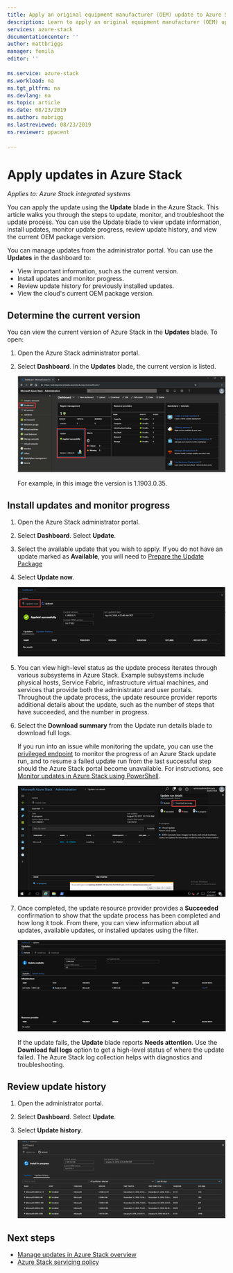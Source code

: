 ```yaml
---
title: Apply an original equipment manufacturer (OEM) update to Azure Stack | Microsoft Docs
description: Learn to apply an original equipment manufacturer (OEM) update to Azure Stack.
services: azure-stack
documentationcenter: ''
author: mattbriggs
manager: femila
editor: ''

ms.service: azure-stack
ms.workload: na
ms.tgt_pltfrm: na
ms.devlang: na
ms.topic: article
ms.date: 08/23/2019
ms.author: mabrigg
ms.lastreviewed: 08/23/2019
ms.reviewer: ppacent 

---
```


# Apply updates in Azure Stack

*Applies to: Azure Stack integrated systems*

You can apply the update using the **Update** blade in the Azure Stack. This article walks you through the steps to update, monitor, and troubleshoot the update process. You can use the Update blade to view update information, install updates, monitor update progress, review update history, and view the current OEM package version.

You can manage updates from the administrator portal. You can use the **Updates** in the dashboard to:

-   View important information, such as the current version.
-   Install updates and monitor progress.
-   Review update history for previously installed updates.
-   View the cloud's current OEM package version.

## Determine the current version

You can view the current version of Azure Stack in the **Updates** blade. To open:

1.  Open the Azure Stack administrator portal.

2.  Select **Dashboard**. In the **Updates** blade, the current version is listed.

    ![Updates tile on default dashboard](./media/azure-stack-update-apply/image1.png)

    For example, in this image the version is 1.1903.0.35.

## Install updates and monitor progress

1.  Open the Azure Stack administrator portal.

2.  Select **Dashboard**. Select **Update**.

3.  Select the available update that you wish to apply. If you do not have an update marked as **Available**, you will need to [Prepare the Update Package](azure-stack-update-prepare-package.md)

4.  Select **Update now**.

    ![Azure Stack update run details](./media/azure-stack-update-apply/image2.png)

5.  You can view high-level status as the update process iterates through various subsystems in Azure Stack. Example subsystems include physical hosts, Service Fabric, infrastructure virtual machines, and services that provide both the administrator and user portals. Throughout the update process, the update resource provider reports additional details about the update, such as the number of steps that have succeeded, and the number in progress.

6.  Select the **Download summary** from the Update run details blade to download full logs.

    If you run into an issue while monitoring the update, you can use the [privileged endpoint](https://docs.microsoft.com/azure-stack/operator/azure-stack-privileged-endpoint) to monitor the progress of an Azure Stack update run, and to resume a failed update run from the last successful step should the Azure Stack portal become unavailable. For instructions, see [Monitor updates in Azure Stack using PowerShell](azure-stack-update-monitor.md).

    ![Azure Stack update run details](./media/azure-stack-update-apply/image3.png)

7.  Once completed, the update resource provider provides a **Succeeded** confirmation to show that the update process has been completed and how long it took. From there, you can view information about all updates, available updates, or installed updates using the filter.

    ![azure-stack-update-apply](./media/azure-stack-update-apply/image4.png)

    If the update fails, the **Update** blade reports **Needs attention**. Use the **Download full logs** option to get a high-level status of where the update failed. The Azure Stack log collection helps with diagnostics and troubleshooting.

## Review update history

1.  Open the administrator portal.

2.  Select **Dashboard**. Select **Update**.

3.  Select **Update history**.

    ![Azure Stack update history](./media/azure-stack-update-apply/image7.png)

## Next steps

-   [Manage updates in Azure Stack overview](https://docs.microsoft.com/azure-stack/operator/azure-stack-updates)  
-   [Azure Stack servicing policy](https://docs.microsoft.com/azure-stack/operator/azure-stack-servicing-policy)  
